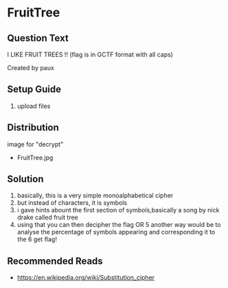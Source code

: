 # FruitTree
## Question Text

I LIKE FRUIT TREES !! 
(flag is in GCTF format with all caps)

Created by paux

## Setup Guide
1. upload files

## Distribution
image for "decrypt"
- FruitTree.jpg

## Solution
1.	basically, this is a very simple monoalphabetical cipher
2.	but instead of characters, it is symbols
3.	i gave hints abount the first section of symbols,basically a song by nick drake called fruit tree
4.	using that you can then decipher the flag
OR 
5	another way would be to analyse the percentage of symbols appearing and corresponding it to the
6	get flag! 

## Recommended Reads
- https://en.wikipedia.org/wiki/Substitution_cipher